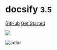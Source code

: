 <!-- _coverpage.md -->

# docsify <small>3.5</small>

[GitHub](https://github.com/docsifyjs/docsify/)
[Get Started](#quick-start)

<!-- 背景图片 -->

![](/and1.webp)

<!-- 背景色 -->

![color](#f0f0f0)